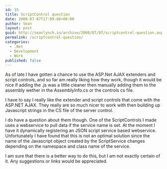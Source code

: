 ```yaml
---
id: 15
title: ScriptControl question
date: 2008-07-07T17:09:08+00:00
author: Sean
layout: post
guid: http://seanlynch.io/archive/2008/07/07/scriptcontrol-question.aspx
permalink: /scriptcontrol-question/
categories:
  - .Net
  - Development
  - Work
published: false
---
```

As of late I have gotten a chance to use the ASP.Net AJAX extenders and script controls, and so far am really liking how they work, though it would be nice if adding the .js was a little cleaner then manually adding them to the assembly wether in the AssemblyInfo.cs or the controls cs file.

I have to say I really like the extender and script controls that come with the ASP.NET AJAX. They really are so much nicer to work with then building up Javascript strings in the CS file of the server control. 

I do have a question about them though. One of the ScriptControls I made uses a webservice to pull data if the service name is set. At the moment I have it dynamically registering an JSON script service based webservice. Unfortunately I have found that this is not an optimal solution since the name of the Javascript object created by the ScriptService changes depending on the namespace and class name of the service. 

I am sure that there is a better way to do this, but I am not exactly certain of it. Any suggestions or links would be appreciated.

